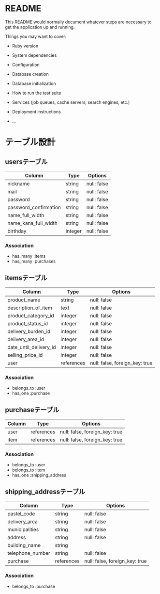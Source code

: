 # README

This README would normally document whatever steps are necessary to get the
application up and running.

Things you may want to cover:

* Ruby version

* System dependencies

* Configuration

* Database creation

* Database initialization

* How to run the test suite

* Services (job queues, cache servers, search engines, etc.)

* Deployment instructions

* ...

# テーブル設計

## usersテーブル

| Column                | Type     | Options     |
| --------------------- | -------- | ----------- |
| nickname              | string   | null: false |
| mail                  | string   | null: false |
| password              | string   | null: false |
| password_confirmation | string   | null: false |
| name_full_width       | string   | null: false |
| name_kana_full_width  | string   | null: false |
| birthday              | integer  | null: false |

### Association

- has_many :items
- has_many :purchases

## itemsテーブル

| Column                 | Type       | Options                        |
| ---------------------- | ---------- | ------------------------------ |
| product_name           | string     | null: false                    |
| description_of_item    | text       | null: false                    |
| product_category_id    | integer    | null: false                    |
| product_status_id      | integer    | null: false                    |
| delivery_burden_id     | integer    | null: false                    |
| delivery_area_id       | integer    | null: false                    |
| date_until_delivery_id | integer    | null: false                    |
| selling_price_id       | integer    | null: false                    |
| user                   | references | null: false, foreign_key: true |

### Association

- belongs_to :user
- has_one    :purchase

## purchaseテーブル

| Column | Type       | Options                        |
| ------ | ---------- | ------------------------------ |
| user   | references | null: false, foreign_key: true |
| item   | references | null: false, foreign_key: true |

### Association

- belongs_to :user
- belongs_to :item
- has_one    :shipping_address

## shipping_addressテーブル

| Column           | Type       | Options                        |
| ---------------- | ---------- | ------------------------------ |
| pastel_code      | string     | null: false                    |
| delivery_area    | string     | null: false                    |
| municipalities   | string     | null: false                    |
| address          | string     | null: false                    |
| building_name    | string     |                                |
| telephone_number | string     | null: false                    |
| purchase         | references | null: false, foreign_key: true |

### Association

- belongs_to :purchase